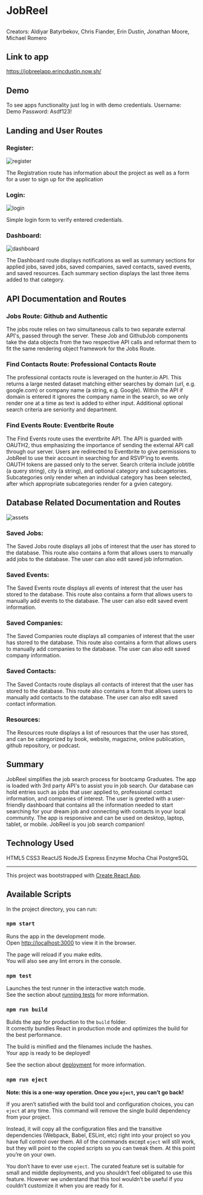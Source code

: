 # JobReel

##
Creators:
Aldiyar Batyrbekov, Chris Fiander, Erin Dustin, Jonathan Moore, Michael Romero

## Link to app

https://jobreelapp.erincdustin.now.sh/

## Demo

To see apps functionality just log in with demo credentials.
Username: Demo
Password: Asdf123!

## Landing and User Routes

### Register:

![register](/src/images/registration-page.jpg)

The Registration route has information about the project as well as a form for a user to sign up for the application

### Login:
![login](/src/images/login-page.jpg "Login")

Simple login form to verify entered credentials.

### Dashboard:

![dashboard](src/images/dashboard-page.jpg "Dashboard-screen")

The Dashboard route displays notifications as well as summary sections for applied jobs, saved jobs, saved companies, saved contacts, saved events, and saved resources. Each summary section displays the last three items added to that category.


## API Documentation and Routes

### Jobs Route: Github and Authentic

The jobs route relies on two simultaneous calls to two separate external API's, passed through the server. These Job and GithubJob components take the data objects from the two respective API calls and reformat them to fit the same rendering object framework for the Jobs Route.

### Find Contacts Route: Professional Contacts Route

The professional contacts route is leveraged on the hunter.io API. This returns a large nested dataset matching either searches by domain (url, e.g. google.com) or company name (a string, e.g. Google). Within the API if domain is entered it ignores the company name in the search, so we only render one at a time as text is added to either input. Additional optional search criteria are seniority and department. 

### Find Events Route: Eventbrite Route

The Find Events route uses the eventbrite API. The API is guarded with OAUTH2, thus emphasizing the importance of sending the external API call through our server. Users are redirected to Eventbrite to give permissions to JobReel to use their account in searching for and RSVP'ing to events. OAUTH tokens are passed only to the server. Search criteria include jobtitle (a query string), city (a string), and optional category and subcagetories. Subcategories only render  when an indvidual category has been selected, after which appropriate subcategories render for a gvien category. 

## Database Related Documentation and Routes

![assets](src/images/saved-assets-page.jpg "saved-assets-example")

### Saved Jobs:

The Saved Jobs route displays all jobs of interest that the user has stored to the database. This route also contains a form that allows users to manually add jobs to the database. The user can also edit saved job information.

### Saved Events:

The Saved Events route displays all events of interest that the user has stored to the database. This route also contains a form that allows users to manually add events to the database. The user can also edit saved event information.

### Saved Companies:

The Saved Companies route displays all companies of interest that the user has stored to the database. This route also contains a form that allows users to manually add companies to the database. The user can also edit saved company information.

### Saved Contacts:

The Saved Contacts route displays all contacts of interest that the user has stored to the database. This route also contains a form that allows users to manually add contacts to the database. The user can also edit saved contact information.

### Resources:

The Resources route displays a list of resources that the user has stored, and can be categorized by book, website, magazine, online publication, github repository, or podcast.

## Summary

JobReel simplifies the job search process for bootcamp Graduates. The app is loaded with 3rd party API's to assist you in job search. Our database can hold entries such as jobs that user applied to, professional contact information, and companies of interest. The user is greeted with a user-friendly dashboard that contains all the information needed to start searching for your dream job and connecting with contacts in your local community. The app is responsive and can be used on desktop, laptop, tablet, or mobile. JobReel is you job search companion!

## Technology Used

HTML5
CSS3
ReactJS
NodeJS
Express
Enzyme
Mocha
Chai
PostgreSQL







________________________________________________________________________________________________________________________________________

This project was bootstrapped with [Create React App](https://github.com/facebook/create-react-app).

## Available Scripts

In the project directory, you can run:

### `npm start`

Runs the app in the development mode.<br>
Open [http://localhost:3000](http://localhost:3000) to view it in the browser.

The page will reload if you make edits.<br>
You will also see any lint errors in the console.

### `npm test`

Launches the test runner in the interactive watch mode.<br>
See the section about [running tests](https://facebook.github.io/create-react-app/docs/running-tests) for more information.

### `npm run build`

Builds the app for production to the `build` folder.<br>
It correctly bundles React in production mode and optimizes the build for the best performance.

The build is minified and the filenames include the hashes.<br>
Your app is ready to be deployed!

See the section about [deployment](https://facebook.github.io/create-react-app/docs/deployment) for more information.

### `npm run eject`

**Note: this is a one-way operation. Once you `eject`, you can’t go back!**

If you aren’t satisfied with the build tool and configuration choices, you can `eject` at any time. This command will remove the single build dependency from your project.

Instead, it will copy all the configuration files and the transitive dependencies (Webpack, Babel, ESLint, etc) right into your project so you have full control over them. All of the commands except `eject` will still work, but they will point to the copied scripts so you can tweak them. At this point you’re on your own.

You don’t have to ever use `eject`. The curated feature set is suitable for small and middle deployments, and you shouldn’t feel obligated to use this feature. However we understand that this tool wouldn’t be useful if you couldn’t customize it when you are ready for it.

